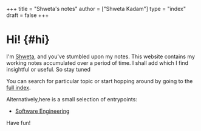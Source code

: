 +++
title = "Shweta's notes"
author = ["Shweta Kadam"]
type = "index"
draft = false
+++

# Hi! {#hi}

I'm [Shweta](https://www.codeklutz.com/), and you've stumbled upon my notes.
This website contains my working notes accumulated over a period of time. I shall add which I find insightful or useful. So stay tuned

You can search for particular topic or start hopping around by going to the [full index](/notes/).

Alternatively,here is a small selection of entrypoints:

- [Software Engineering](/notes/20221220193956-software_engineering.org/)

Have fun!
